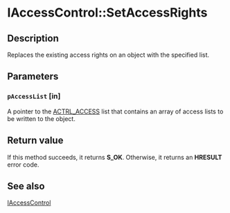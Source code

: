 # IAccessControl::SetAccessRights

## Description

Replaces the existing access rights on an object with the specified list.

## Parameters

### `pAccessList` [in]

A pointer to the [ACTRL_ACCESS](https://learn.microsoft.com/windows/win32/api/accctrl/ns-accctrl-explicit_access_a) list that contains an array of access lists to be written to the object.

## Return value

If this method succeeds, it returns **S_OK**. Otherwise, it returns an **HRESULT** error code.

## See also

[IAccessControl](https://learn.microsoft.com/windows/desktop/api/iaccess/nn-iaccess-iaccesscontrol)